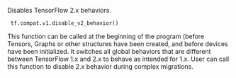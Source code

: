 Disables TensorFlow 2.x behaviors.

```
 tf.compat.v1.disable_v2_behavior()
```
This function can be called at the beginning of the program (before Tensors, Graphs or other structures have been created, and before devices have been initialized. It switches all global behaviors that are different between TensorFlow 1.x and 2.x to behave as intended for 1.x.
User can call this function to disable 2.x behavior during complex migrations.
